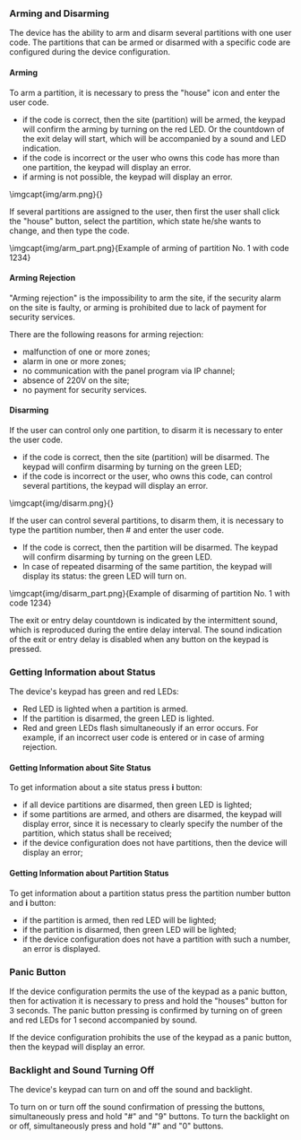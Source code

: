 
### Arming and Disarming

The device has the ability to arm and disarm several partitions with one user code. The partitions that can be armed or disarmed with a specific code are configured during the device configuration.

#### Arming

To arm a partition, it is necessary to press the "house" icon and enter the user code.

* if the code is correct, then the site (partition) will be armed, the keypad will confirm the arming by turning on the red LED. Or the countdown of the exit delay will start, which will be accompanied by a sound and LED indication.
* if the code is incorrect or the user who owns this code has more than one partition, the keypad will display an error.
* if arming is not possible, the keypad will display an error.

\imgcapt{img/arm.png}{}

If several partitions are assigned to the user, then first the user shall click the "house" button, select the partition, which state he/she wants to change, and then type the code.

\imgcapt{img/arm_part.png}{Example of arming of partition No. 1 with code 1234}

#### Arming Rejection

"Arming rejection" is the impossibility to arm the site, if the security alarm on the site is faulty, or arming is prohibited due to lack of payment for security services.

There are the following reasons for arming rejection:

* malfunction of one or more zones;
* alarm in one or more zones;
* no communication with the panel program via IP channel;
* absence of 220V on the site;
* no payment for security services.

#### Disarming

If the user can control only one partition, to disarm it is necessary to enter the user code.

* if the code is correct, then the site (partition) will be disarmed. The keypad will confirm disarming by turning on the green LED;
* if the code is incorrect or the user, who owns this code, can control several partitions, the keypad will display an error.

\imgcapt{img/disarm.png}{}

If the user can control several partitions, to disarm them, it is necessary to type the partition number, then # and enter the user code.

* If the code is correct, then the partition will be disarmed. The keypad will confirm disarming by turning on the green LED.
* In case of repeated disarming of the same partition, the keypad will display its status: the green LED will turn on.

\imgcapt{img/disarm_part.png}{Example of disarming of partition No. 1 with code 1234}

The exit or entry delay countdown is indicated by the intermittent sound, which is reproduced during the entire delay interval. The sound indication of the exit or entry delay is disabled when any button on the keypad is pressed.

### Getting Information about Status

The device's keypad has green and red LEDs:

* Red LED is lighted when a partition is armed.
* If the partition is disarmed, the green LED is lighted.
* Red and green LEDs flash simultaneously if an error occurs. For example, if an incorrect user code is entered or in case of arming rejection.

#### Getting Information about Site Status

To get information about a site status press **i** button:

* if all device partitions are disarmed, then green LED is lighted;
* if some partitions are armed, and others are disarmed, the keypad will display error, since it is necessary to clearly specify the number of the partition, which status shall be received;
* if the device configuration does not have partitions, then the device will display an error;

#### Getting Information about Partition Status

To get information about a partition status press the partition number button and **i** button:

* if the partition is armed, then red LED will be lighted;
* if the partition is disarmed, then green LED will be lighted;
* if the device configuration does not have a partition with such a number, an error is displayed.

### Panic Button

If the device configuration permits the use of the keypad as a panic button, then for activation it is necessary to press and hold the "houses" button for 3 seconds. The panic button pressing is confirmed by turning on of green and red LEDs for 1 second accompanied by sound.

If the device configuration prohibits the use of the keypad as a panic button, then the keypad will display an error.

### Backlight and Sound Turning Off

The device's keypad can turn on and off the sound and backlight.

To turn on or turn off the sound confirmation of pressing the buttons, simultaneously press and hold "#" and "9" buttons. 
To turn the backlight on or off, simultaneously press and hold "#" and "0" buttons. 
